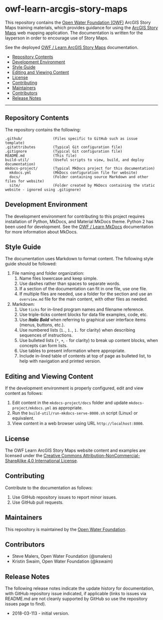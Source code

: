 # owf-learn-arcgis-story-maps #

This repository contains the [Open Water Foundation (OWF)](http://openwaterfoundation.org/) ArcGIS Story Maps training materials,
which provides guidance for using the [ArcGIS Story Maps](https://storymaps.arcgis.com/en/) web mapping application.
The documentation is written for the layperson in order to encourage use of Story Maps.

See the deployed [OWF / Learn ArcGIS Story Maps](http://learn.openwaterfoundation.org/owf-learn-arcgis-story-maps/) documentation.

* [Repository Contents](#repository-contents)
* [Development Environment](#development-environment)
* [Style Guide](#style-guide)
* [Editing and Viewing Content](#editing-and-viewing-content)
* [License](#license)
* [Contributing](#contributing)
* [Maintainers](#maintainers)
* [Contributors](#contributors)
* [Release Notes](#release-notes)

----

## Repository Contents ##

The repository contains the following:

```text
.github/              (Files specific to GitHub such as issue template)
.gitattributes        (Typical Git configuration file)
.gitignore            (Typical Git configuration file)
README.md             (This file)
build-util/           (Useful scripts to view, build, and deploy documentation)
mkdocs-project/       (Typical MkDocs project for this documentation)
  mkdocs.yml          (MkDocs configuration file for website)
  docs/               (Folder containing source Markdown and other files for website)
  site/               (Folder created by MkDocs containing the static website - ignored using .gitignore)

```

## Development Environment ##

The development environment for contributing to this project requires installation of Python, MkDocs, and Material MkDocs theme.
Python 2 has been used for development.  See the [OWF / Learn MkDocs](http://learn.openwaterfoundation.org/owf-learn-mkdocs/)
documentation for more information about MkDocs.

## Style Guide ##

The documentation uses Markdown to format content.  The following style guide should be followed:

1. File naming and folder organization:
	1. Name files lowercase and keep simple.
	2. Use dashes rather than spaces to separate words.
	3. If a section of the documentation can fit in one file, use one file.
	4. If multiple files are needed, use a folder for the section and use an `overview.md` file for the main content,
	with other files as needed.
2. Markdown:
	1. Use `ticks` for in-lined program names and filename reference.
	2. Use triple-ticks content blocks for data file examples, code, etc.
	3. Use ***Italic Bold*** when referring to graphical user interface items (menus, buttons, etc.).
	4. Use numbered lists (`1.`, `1.`, `1.` for clarity) when describing sequences of instructions.
	5. Use bulleted lists (`*`, `+`, `-` for clarity) to break up content blocks, when concepts can form lists. 
	6. Use tables to present information where appropriate.
	7. Include in-lined table of contents at top of page as bulleted list,
	to help with navigation and printed version.

## Editing and Viewing Content ##

If the development environment is properly configured, edit and view content as follows:

1. Edit content in the `mkdocs-project/docs` folder and update `mkdocs-project/mkdocs.yml` as appropriate.
2. Run the `build-util/run-mkdocs-serve-8000.sh` script (Linux) or equivalent.
3. View content in a web browser using URL `http://localhost:8000`.

## License ##

The OWF Learn ArcGIS Story Maps website content and examples are licensed under the
[Creative Commons Attribution-NonCommercial-ShareAlike 4.0 International License](https://creativecommons.org/licenses/by-nc-sa/4.0).

## Contributing ##

Contribute to the documentation as follows:

1. Use GitHub repository issues to report minor issues.
2. Use GitHub pull requests.

## Maintainers ##

This repository is maintained by the [Open Water Foundation](http://openwaterfoundation.org/).

## Contributors ##

* Steve Malers, Open Water Foundation (@smalers)
* Kristin Swaim, Open Water Foundation (@kswaim)

## Release Notes ##

The following release notes indicate the update history for documentation, with GitHub repository issue indicated,
if applicable (links to issues via README.md are not cleanly supported by GitHub so use the repository issues page to find).

* 2018-03-113 - initial version.
